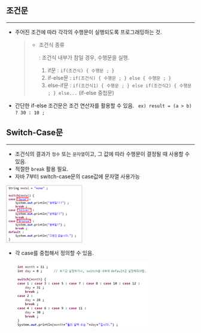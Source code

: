 ## 조건문

---

* 주어진 조건에 따라 각각의 수행문이 실행되도록 프로그래밍하는 것.

    >* 조건식 종류
    >
    >    : 조건식 내부가 참일 경우, 수행문을 실행.
    >
    >    1. if문         :  `if(조건식) { 수행문 ; }`
    >    2. if-else문  :  `if(조건식) { 수행문 ; } else { 수행문 ; }`
    >    3. else-if문  :   `if(조건식1) { 수행문 ; } else if(조건식2) { 수행문 ; } else...` (if-else 중첩문)

* 간단한 if-else 조건문은 조건 연산자를 활용할 수 있음. ` ex) result = (a > b) ? 30 : 10 ;`




## Switch-Case문

---

* 조건식의 결과가 `정수` 또는 `문자열`이고, 그 값에 따라 수행문이 결정될 때 사용할 수 있음.
* 적절한 `break` 활용 필요.
* 자바 7부터 switch-case문의 case값에 문자열 사용가능

<img src="images/image-20200808112837150.png" alt="image-20200808112837150" style="zoom:80%;" />

* 각 case를 중첩해서 정의할 수 있음.

    ![image-20200808112854088](images/image-20200808112854088.png)

    ​	


